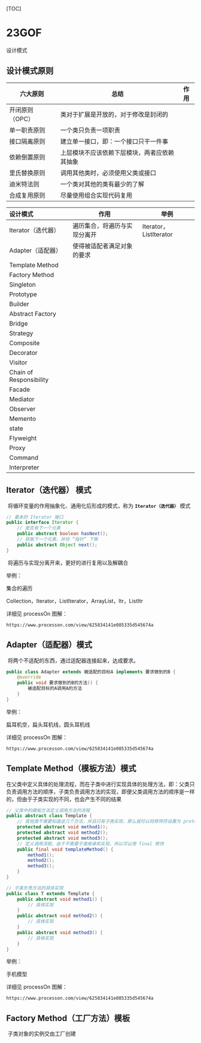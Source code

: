 [TOC]



# 23GOF

设计模式

## 设计模式原则

| 六大原则      | 总结                     | 作用   |
| --------- | ---------------------- | ---- |
| 开闭原则（OPC） | 类对于扩展是开放的，对于修改是封闭的     |      |
| 单一职责原则    | 一个类只负责一项职责             |      |
| 接口隔离原则    | 建立单一接口，即：一个接口只干一件事     |      |
| 依赖倒置原则    | 上层模块不应该依赖下层模块，两者应依赖其抽象 |      |
| 里氏替换原则    | 调用其他类时，必须使用父类或接口       |      |
| 迪米特法则     | 一个类对其他的类有最少的了解         |      |
| 合成复用原则    | 尽量使用组合实现代码复用           |      |



| 设计模式                    | 作用             | 举例                    |
| :---------------------- | -------------- | --------------------- |
| Iterator（迭代器）           | 遍历集合，将遍历与实现分离开 | Iterator，ListIterator |
| Adapter（适配器）            | 使得被适配者满足对象的要求  |                       |
| Template Method         |                |                       |
| Factory Method          |                |                       |
| Singleton               |                |                       |
| Prototype               |                |                       |
| Builder                 |                |                       |
| Abstract Factory        |                |                       |
| Bridge                  |                |                       |
| Strategy                |                |                       |
| Composite               |                |                       |
| Decorator               |                |                       |
| Visitor                 |                |                       |
| Chain of Responsibility |                |                       |
| Facade                  |                |                       |
| Mediator                |                |                       |
| Observer                |                |                       |
| Memento                 |                |                       |
| state                   |                |                       |
| Flyweight               |                |                       |
| Proxy                   |                |                       |
| Command                 |                |                       |
| Interpreter             |                |                       |



## Iterator（迭代器） 模式

​	将循环变量的作用抽象化、通用化后形成的模式，称为 **`Iterator（迭代器）`** 模式

```java
// 基本的 Iterator 接口
public interface Iterator {
  	// 是否有下一个元素
    public abstract boolean hasNext();
  	// 获取下一个元素，并将 “指针” 下移
  	public abstract Object next();
}
```

​	将遍历与实现分离开来，更好的进行复用以及解耦合

举例：

集合的遍历

Collection，Iterator，ListIterator，ArrayList，Itr，ListItr

详细见 processOn 图解：

```
https://www.processon.com/view/625834141e085335d545674a
```



## Adapter（适配器）模式

​	将两个不适配的东西，通过适配器连接起来，达成要求。

```java
public class Adapter extends 被适配的目标A implements 要求做到的B {
  	@override
  	public void 要求做到的B的方法() {
    	被适配目标的A调用A的方法
  	}
}
```

举例：

扁耳机空，扁头耳机线，圆头耳机线

详细见 processOn 图解：

```
https://www.processon.com/view/625834141e085335d545674a
```



## Template Method（模板方法）模式

​	在父类中定义具体的处理流程，而在子类中进行实现具体的处理方法，即：父类只负责调用方法的顺序，子类负责调用方法的实现，即便父类调用方法的顺序是一样的，但由于子类实现的不同，也会产生不同的结果

```java
// 父类中的模板方法定义调用方法的流程
public abstract class Template {
  	// 其他类不需要知道这几个方法，并且只有子类实现，那么就可以将修饰符设置为 protected
  	protected abstract void method1();
  	protected abstract void method2();
  	protected abstract void method3();
  	// 定义调用流程，由于不需要子类继承和实现，所以可以用 final 修饰
    public final void templateMethod() {
		method1();
      	method2();
      	method3();
    }
}

// 子类负责方法的具体实现
public class T extends Template {
    public abstract void method1() {
		// 具体实现
    }
    public abstract void method2() {
		// 具体实现
    }  
    public abstract void method3() {
		// 具体实现
    }
}

```



举例：

手机模型

详细见 processOn 图解：

```
https://www.processon.com/view/625834141e085335d545674a
```



## Factory Method（工厂方法）模板

​	子类对象的实例交由工厂创建

```java

```











